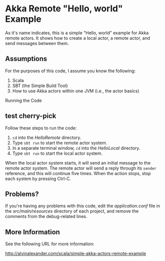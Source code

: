 Akka Remote "Hello, world" Example
==================================

As it's name indicates, this is a simple "Hello, world" example
for Akka remote actors. It shows how to create a local actor,
a remote actor, and send messages between them.

Assumptions
-----------

For the purposes of this code, I assume you know the following:

1. Scala
1. SBT (the Simple Build Tool)
1. How to use Akka actors within one JVM (i.e., the actor basics)

Running the Code

test cherry-pick
----------------

Follow these steps to run the code:

1. `cd` into the _HelloRemote_ directory.
1. Type `sbt run` to start the remote actor system.
1. In a separate terminal window, `cd` into the _HelloLocal_ directory.
1. Type `sbt run` to start the local actor system.

When the local actor system starts, it will send an initial message
to the remote actor system. The remote actor will send a reply through
its `sender` reference, and this will continue five times. When the
action stops, stop each system by pressing Ctrl-C.

Problems?
---------

If you're having any problems with this code, edit the _application.conf_
file in the _src/main/resources_ directory of each project, and remove the
comments from the debug-related lines.

More Information
----------------

See the following URL for more information:

http://alvinalexander.com/scala/simple-akka-actors-remote-example


